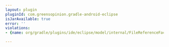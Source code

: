 ```yaml
---
layout: plugin
pluginId: com.greensopinion.gradle-android-eclipse
isJarAvailable: true
error: ''
violations:
- {name: org/gradle/plugins/ide/eclipse/model/internal/FileReferenceFactory, type: internal-api-usage}

---
```

